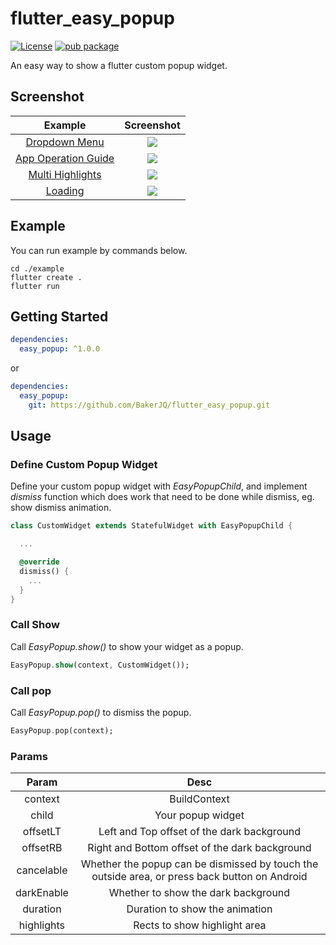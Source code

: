 # flutter_easy_popup
[![License](https://img.shields.io/badge/license-Apache%202-4EB1BA.svg)](https://www.apache.org/licenses/LICENSE-2.0.html) [![pub package](https://img.shields.io/pub/v/easy_popup.svg)](https://pub.dartlang.org/packages/easy_popup)

An easy way to show a flutter custom popup widget.

## Screenshot

| Example | Screenshot |
| :------: | :------: |
| [Dropdown Menu](https://github.com/BakerJQ/flutter_easy_popup/blob/master/example/lib/drop_down_menu.dart) | ![](https://raw.githubusercontent.com/BakerJQ/flutter_easy_popup/master/screenshot/dropdown.gif) |
| [App Operation Guide](https://github.com/BakerJQ/flutter_easy_popup/blob/master/example/lib/guide_popup.dart) | ![](https://raw.githubusercontent.com/BakerJQ/flutter_easy_popup/master/screenshot/guide.gif) |
| [Multi Highlights](https://github.com/BakerJQ/flutter_easy_popup/blob/master/example/lib/home_page.dart) | ![](https://raw.githubusercontent.com/BakerJQ/flutter_easy_popup/master/screenshot/multi_highlights.gif) |
| [Loading](https://github.com/BakerJQ/flutter_easy_popup/blob/master/example/lib/loading.dart) |![](https://raw.githubusercontent.com/BakerJQ/flutter_easy_popup/master/screenshot/loading.gif) |

## Example
You can run example by commands below.
```
cd ./example
flutter create .
flutter run
```

## Getting Started

```yaml
dependencies:
  easy_popup: ^1.0.0
```
or
```yaml
dependencies:
  easy_popup: 
    git: https://github.com/BakerJQ/flutter_easy_popup.git
```

## Usage

### Define Custom Popup Widget
Define your custom popup widget with *EasyPopupChild*, and implement *dismiss* function which does work that need to be done while dismiss, eg. show dismiss animation.
```dart
class CustomWidget extends StatefulWidget with EasyPopupChild {

  ...

  @override
  dismiss() {
    ...
  }
}
```

### Call Show
Call *EasyPopup.show()* to show your widget as a popup.
```dart
EasyPopup.show(context, CustomWidget());
```

### Call pop
Call *EasyPopup.pop()* to dismiss the popup.
```dart
EasyPopup.pop(context);
```

### Params
| Param | Desc |
| :------: | :------: |
| context | BuildContext |
| child | Your popup widget |
| offsetLT | Left and Top offset of the dark background |
| offsetRB | Right and Bottom offset of the dark background |
| cancelable | Whether the popup can be dismissed by touch the outside area, or press back button on Android |
| darkEnable | Whether to show the dark background |
| duration | Duration to show the animation |
| highlights | Rects to show highlight area |


